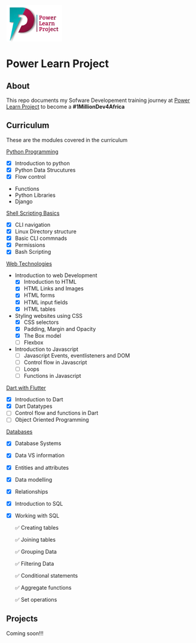 
![logo](./logo.webp)

# Power Learn Project 

## About
This repo documents my Sofware Developement training journey at [Power Learn Project](https://powerlearnproject.org/) to become a __#1MillionDev4Africa__

## Curriculum
These are the modules covered in the curriculum

[Python Programming](./python-incubation)
- [X] Introduction to python
- [X] Python Data Strucutures
- [X] Flow control 
- Functions
- Python Libraries
- Django

[Shell Scripting Basics](./shell-scripting)
- [X] CLI navigation
- [X] Linux Directory structure
- [X] Basic CLI commnads
- [X] Permissions
- [X] Bash Scripting 

[Web Technologies](./web-development)
- Introduction to web Development
    - [X] Introduction to HTML
    - [X] HTML Links and Images
    - [X] HTML forms
    - [X] HTML input fields
    - [X] HTML tables
- Styling websites using CSS
    - [X] CSS selectors
    - [X] Padding, Margin and Opacity
    - [X] The Box model
    - [ ] Flexbox
- Introduction to Javascript
    - [ ] Javascript Events, eventlisteners and DOM
    - [ ] Control flow in Javascript
    - [ ] Loops
    - [ ] Functions in Javascript

[Dart with Flutter](./hello-dart)
- [X] Introduction to Dart
- [X] Dart Datatypes
- [ ] Control flow and functions in Dart
- [ ] Object Oriented Programming

[Databases](./databases_basics)
- [X] Database Systems
- [X] Data VS information
- [X] Entities and attributes
- [X] Data modelling
- [X] Relationships
- [X] Introduction to SQL
- [X] Working with SQL 

    ✅  Creating tables

    ✅  Joining tables

    ✅  Grouping Data

    ✅  Filtering Data

    ✅  Conditional statements

    ✅  Aggregate functions

    ✅  Set operations


## Projects
Coming soon!!!